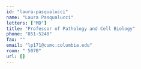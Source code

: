 ```yaml
---
id: "laura-pasqualucci"
name: "Laura Pasqualucci"
letters: ["MD"]
title: "Professor of Pathology and Cell Biology"
phone: "851-5248"
fax: ""
email: "lp171@cumc.columbia.edu"
room: " 507B"
url: []
---
```

